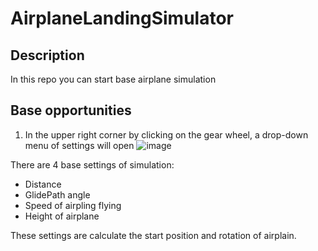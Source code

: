 # AirplaneLandingSimulator

## Description

In this repo you can start base airplane simulation

## Base opportunities
1. In the upper right corner by clicking on the gear wheel, a drop-down menu of settings will open
![image](https://user-images.githubusercontent.com/62260078/196730404-0497c11c-1638-4946-b902-506423e46c71.png)

There are 4 base settings of simulation:
- Distance
- GlidePath angle
- Speed of airpling flying
- Height of airplane

These settings are calculate the start position and rotation of airplain.
